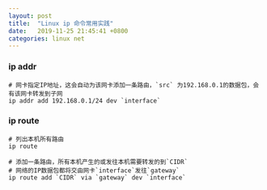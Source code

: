 ```yaml
---
layout: post
title:  "Linux ip 命令常用实践"
date:   2019-11-25 21:45:41 +0800
categories: linux net
---
```

### ip addr
```shell
# 网卡指定IP地址，这会自动为该网卡添加一条路由，`src` 为192.168.0.1的数据包，会有该网卡转发到子网
ip addr add 192.168.0.1/24 dev `interface`

```

### ip route
```shell
# 列出本机所有路由
ip route

# 添加一条路由，所有本机产生的或发往本机需要转发的到`CIDR`
# 网络的IP数据包都将交由网卡`interface`发往`gateway`
ip route add `CIDR` via `gateway` dev `interface`

```
